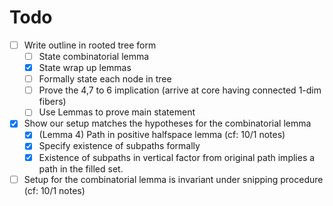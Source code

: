 # Todo
- [ ] Write outline in rooted tree form
    - [ ] State combinatorial lemma
    - [x] State wrap up lemmas
    - [ ] Formally state each node in tree
    - [ ] Prove the 4,7 to 6 implication (arrive at core having connected 1-dim fibers)
    - [ ] Use Lemmas to prove main statement
- [x] Show our setup matches the hypotheses for the combinatorial lemma
    - [x] (Lemma 4) Path in positive halfspace lemma (cf: 10/1 notes)
    - [x] Specify existence of subpaths formally
    - [x] Existence of subpaths in vertical factor from original path implies a path in the filled set.
- [ ] Setup for the combinatorial lemma is invariant under snipping procedure (cf: 10/1 notes)

